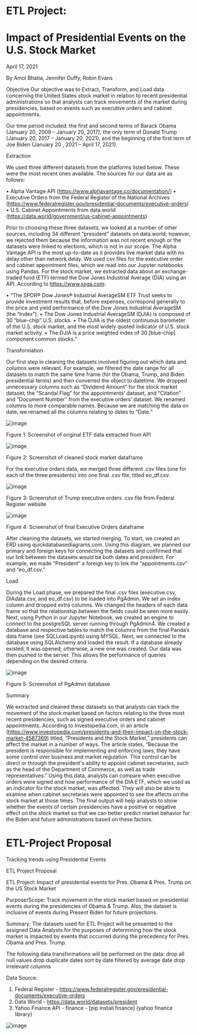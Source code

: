 # ETL Project:
# Impact of Presidential Events on the U.S. Stock Market

April 17, 2021

By Amol Bhatia, Jennifer Duffy, Robin Evans

Objective
Our objective was to Extract, Transform, and Load data concerning the United States stock market in relation to recent presidential administrations so that analysts can track movements of the market during presidencies, based on events such as executive orders and cabinet appointments. 

Our time period included: the first and second terms of Barack Obama (January 20, 2009 – January 20, 2017), the only term of Donald Trump (January 20, 2017 – January 20, 2021), and the beginning of the first term of Joe Biden (January 20 , 2021 – April 17, 2021).

Extraction

We used three different datasets from the platforms listed below. These were the most recent ones available. The sources for our data are as follows:
 
•	Alpha Vantage API (https://www.alphavantage.co/documentation/)
•	Executive Orders from the Federal Register of the National Archives (https://www.federalregister.gov/presidential-documents/executive-orders)
•	U.S. Cabinet Appointments from data.world (https://data.world/government/us-cabinet-appointments)

Prior to choosing these three datasets, we looked at a number of other sources, including 34 different “president” datasets on data.world; however, we rejected them because the information was not recent enough or the datasets were linked to elections, which is not in our scope.  The Alpha Vantage API is the most up-to-date as it provides live market data with no delay other than network delay. We used csv files for the executive order and cabinet appointment files, which we read into our Jupyter notebooks using Pandas. For the stock market, we extracted data about an exchange-traded fund (ETF) termed the Dow Jones Industrial Average (DIA) using an API. According to https://www.ssga.com:

•	“The SPDR® Dow Jones® Industrial AverageSM ETF Trust seeks to provide investment results that, before expenses, correspond generally to the price and yield performance of the Dow Jones Industrial AverageSM (the “Index”).
•	The Dow Jones Industrial AverageSM (DJIA) is composed of 30 “blue-chip” U.S. stocks.
•	The DJIA is the oldest continuous barometer of the U.S. stock market, and the most widely quoted indicator of U.S. stock market activity.
•	The DJIA is a price weighted index of 30 [blue-chip] component common stocks.”


Transformation

Our first step in cleaning the datasets involved figuring out which data and columns were relevant. For example, we filtered the date range for all datasets to match the same time frame (for the Obama, Trump, and Biden presidential terms) and then converted the object to datetime.   We dropped unnecessary columns such as “Dividend Amount” for the stock market dataset, the “Scandal Flag” for the appointments’ dataset, and  “Citation” and “Document Number” from the executive orders’ dataset. We renamed columns to more comparable names. Because we are matching the data on date, we renamed all the columns relating to dates to “Date.”  

![image](https://user-images.githubusercontent.com/75215001/115121947-5a553d80-9f83-11eb-90a3-2ba608342fcd.png)

Figure 1: Screenshot of original ETF data extracted from API


![image](https://user-images.githubusercontent.com/75215001/115122024-c46de280-9f83-11eb-800a-a3e89d4c90ff.png)


Figure 2: Screenshot of cleaned stock market dataframe

For the executive orders data, we merged three different .csv files (one for each of the three presidents) into one final .csv file, titled eo_df.csv.


 ![image](https://user-images.githubusercontent.com/75215001/115122039-d059a480-9f83-11eb-8563-cf80075227b1.png)

   	        
Figure 3:  Screenshot of Trump executive orders .csv file from Federal Register website


![image](https://user-images.githubusercontent.com/75215001/115122048-dc456680-9f83-11eb-97cd-c653458d8817.png)
 

Figure 4: Screenshot of final Executive Orders dataframe
			   
After cleaning the datasets, we started merging. To start, we created an ERD using quickdatabasediagrams.com.  Using this diagram, we planned our primary and foreign keys for connecting the datasets and confirmed that our link between the datasets would be both dates and president. For example, we made “President” a foreign key to link the “appointments.csv” and “eo_df.csv.”  



Load

During the Load phase, we prepared the final .csv files (executive.csv,  DIAdata.csv, and eo_df.csv) to be loaded into PgAdmin. We set an index column and dropped extra columns. We changed the headers of each data frame so that the relationship between the fields could  be seen more easily. Next, using Python in our Jupyter Notebook, we created an engine to connect to the postgreSQL server running through PgAdmin4. We created a database and respective tables to match the columns from the final Panda’s data frame (see SQLLoad.ipynb) using MYSQL. Next, we connected to the database using SQLAlchemy and loaded the result. If a database already existed, it was opened; otherwise, a new one was created. Our data was then pushed to the server. This allows the performance of queries depending on the desired criteria.

![image](https://user-images.githubusercontent.com/75215001/115122057-ec5d4600-9f83-11eb-8475-6cc3dc7039b3.png)
 

Figure 5: Screenshot of PgAdmin database


Summary

We extracted and cleaned these datasets so that analysts can track the movement of the stock market based on factors relating to the three most recent presidencies, such as signed executive orders and cabinet appointments.  According to Investopedia.com, in an article (https://www.investopedia.com/presidents-and-their-impact-on-the-stock-market-4587369)  titled, “Presidents and the Stock Market,” presidents can affect the market in a number of ways. The article states, “Because the president is responsible for implementing and enforcing laws, they have some control over business and market regulation. This control can be direct or through the president's ability to appoint cabinet secretaries, such as the head of the Department of Commerce, as well as trade representatives.” Using this data, analysts can compare when executive orders were signed and how performance of the DIA ETF, which we used as an indicator for the stock market, was affected. They will also be able to examine when cabinet secretaries were appointed to see the affects on the stock market at those times.  The final output will help analysts to show whether the events of certain presidencies have a positive or negative effect on the stock market so that we can better predict market behavior for the Biden and future administrations based on these factors. 



# ETL-Project Proposal 
Tracking trends using Presidential Events


ETL Project Proposal


ETL Project: Impact of presidential events for Pres. Obama & Pres. Trump on the US Stock Market

Purpose/Scope: Track movement in the stock market based on presidential events during the presidencies of Obama & Trump.  Also, the dataset is inclusive of events during Present Biden for future projections.

Summary: The datasets used for ETL Project will be presented to the assigned Data Analysts for the purposes of determining how the stock market is impacted by events that occurred during the precedency for Pres. Obama and Pres. Trump.

The following data transformations will be performed on the data:
drop all null values
drop duplicate dates
sort by date
filtered by average date
drop irrelevant columns

Data Source:
1. Federal Register - https://www.federalregister.gov/presidential-documents/executive-orders
2. Data World - https://data.world/datasets/president
3. Yahoo Finance API - finance - [pip install finance] (yahoo finance library)



	

![image](https://user-images.githubusercontent.com/76014274/114641840-cf352880-9ca0-11eb-9875-25ba93eab0be.png)
